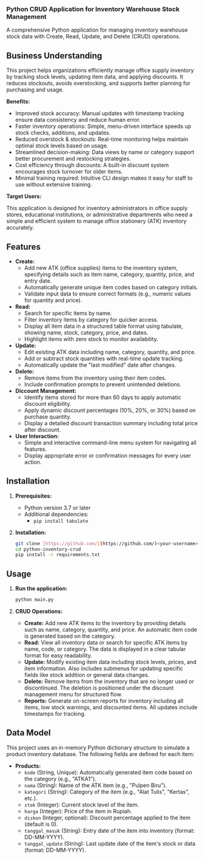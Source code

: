 ### Python CRUD Application for Inventory Warehouse Stock Management

A comprehensive Python application for managing inventory warehouse stock data with Create, Read, Update, and Delete (CRUD) operations.

## Business Understanding

This project helps organizations efficiently manage office supply inventory by tracking stock levels, updating item data, and applying discounts. It reduces stockouts, avoids overstocking, and supports better planning for purchasing and usage.

**Benefits:**

  * Improved stock accuracy: Manual updates with timestamp tracking ensure data consistency and reduce human error.
  * Faster inventory operations: Simple, menu-driven interface speeds up stock checks, additions, and updates.
  * Reduced overstock & stockouts: Real-time monitoring helps maintain optimal stock levels based on usage.
  * Streamlined decision-making: Data views by name or category support better procurement and restocking strategies.
  * Cost efficiency through discounts: A built-in discount system encourages stock turnover for older items.
  * Minimal training required: Intuitive CLI design makes it easy for staff to use without extensive training.

**Target Users:**

This application is designed for inventory administrators in office supply stores, educational institutions, or administrative departments who need a simple and efficient system to manage office stationery (ATK) inventory accurately.

## Features

* **Create:**
    * Add new ATK (office supplies) items to the inventory system, specifying details such as item name, category, quantity, price, and entry date.
    * Automatically generate unique item codes based on category initials.
    * Validate input data to ensure correct formats (e.g., numeric values for quantity and price).
* **Read:**
    * Search for specific items by name.
    * Filter inventory items by category for quicker access.
    * Display all item data in a structured table format using tabulate, showing name, stock, category, price, and dates.
    * Highlight items with zero stock to monitor availability.
* **Update:**
    * Edit existing ATK data including name, category, quantity, and price.
    * Add or subtract stock quantities with real-time update tracking.
    * Automatically update the "last modified" date after changes.
* **Delete:**
    * Remove items from the inventory using their item codes.
    * Include confirmation prompts to prevent unintended deletions.
* **Diccount Management:**
    * Identify items stored for more than 60 days to apply automatic discount eligibility.
    * Apply dynamic discount percentages (10%, 20%, or 30%) based on purchase quantity.
    * Display a detailed discount transaction summary including total price after discount.
* **User Interaction:**
    * Simple and interactive command-line menu system for navigating all features.
    * Display appropriate error or confirmation messages for every user action.

## Installation

1. **Prerequisites:**
    * Python version 3.7 or later
    * Additional dependencies:
        * `pip install tabulate`

2. **Installation:**
    ```bash
    git clone [https://github.com/](https://github.com/)<your-username>/python-inventory-crud.git
    cd python-inventory-crud
    pip install -r requirements.txt
    ```

## Usage

1. **Run the application:**
    ```bash
    python main.py
    ```

2. **CRUD Operations:**
    * **Create:** Add new ATK items to the inventory by providing details such as name, category, quantity, and price. An automatic item code is generated based on the category.
    * **Read:** View all inventory data or search for specific ATK items by name, code, or category. The data is displayed in a clear tabular format for easy readability.
    * **Update:** Modify existing item data including stock levels, prices, and item information. Also includes submenus for updating specific fields like stock addition or general data changes.
    * **Delete:** Remove items from the inventory that are no longer used or discontinued. The deletion is positioned under the discount management menu for structured flow.
    * **Reports:** Generate on-screen reports for inventory including all items, low stock warnings, and discounted items. All updates include timestamps for tracking.

## Data Model

This project uses an in-memory Python dictionary structure to simulate a product inventory database. The following fields are defined for each item:

* **Products:**
    * `kode` (String, Unique): Automatically generated item code based on the category (e.g., "ATKA1").
    * `nama` (String): Name of the ATK item (e.g., "Pulpen Biru").
    * `kategori` (String): Category of the item (e.g., "Alat Tulis", "Kertas", etc.).
    * `stok` (Integer): Current stock level of the item.
    * `harga` (Integer): Price of the item in Rupiah.
    * `diskon` (Integer, optional): Discount percentage applied to the item (default is 0).
    * `tanggal_masuk` (String): Entry date of the item into inventory (format: DD-MM-YYYY).
    * `tanggal_update` (String): Last update date of the item's stock or data (format: DD-MM-YYYY).
